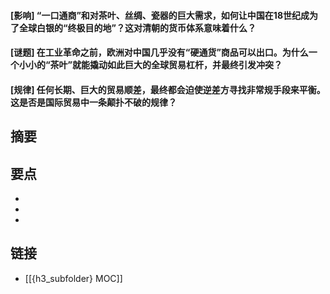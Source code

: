 #### [影响] “一口通商”和对茶叶、丝绸、瓷器的巨大需求，如何让中国在18世纪成为了全球白银的“终极目的地”？这对清朝的货币体系意味着什么？


#### [谜题] 在工业革命之前，欧洲对中国几乎没有“硬通货”商品可以出口。为什么一个小小的“茶叶”就能撬动如此巨大的全球贸易杠杆，并最终引发冲突？


#### [规律] 任何长期、巨大的贸易顺差，最终都会迫使逆差方寻找非常规手段来平衡。这是否是国际贸易中一条颠扑不破的规律？


## 摘要


## 要点

- 
- 
- 

## 链接

- [[{h3_subfolder} MOC]]

